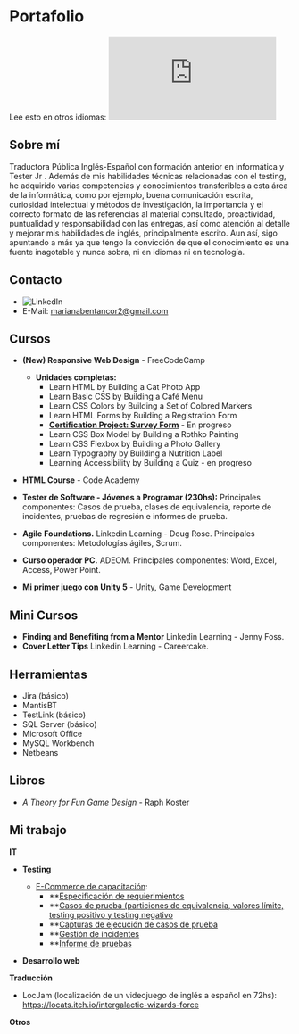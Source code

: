 # Portafolio


Lee esto en otros idiomas: ![English](https://github.com/marianabv/Portfolio/blob/main/README_en.md)

## Sobre mí
Traductora Pública Inglés-Español con formación anterior en informática y Tester Jr . Además de mis habilidades técnicas relacionadas con el testing, he adquirido varias competencias y conocimientos transferibles a esta área de la informática, como por ejemplo, buena comunicación escrita, curiosidad intelectual y métodos de investigación, la importancia y el correcto formato de las referencias al material consultado, proactividad, puntualidad y responsabilidad con las entregas, así como atención al detalle y mejorar mis habilidades de inglés, principalmente escrito.  Aun así, sigo apuntando a más ya que tengo la convicción de que el conocimiento es una fuente inagotable y nunca sobra, ni en idiomas ni en tecnología.

## Contacto
* ![LinkedIn](https://www.linkedin.com/in/marianabentancorvero/)
* E-Mail: marianabentancor2@gmail.com

## Cursos
* **(New) Responsive Web Design** - FreeCodeCamp
    * **Unidades completas:**
      * Learn HTML by Building a Cat Photo App
      * Learn Basic CSS by Building a Café Menu
      * Learn CSS Colors by Building a Set of Colored Markers
      * Learn HTML Forms by Building a Registration Form
      * [**Certification Project: Survey Form**](https://github.com/marianabv/FreeCodeCamp_SurveyForm) - En progreso
      * Learn CSS Box Model by Building a Rothko Painting
      * Learn CSS Flexbox by Building a Photo Gallery
      * Learn Typography by Building a Nutrition Label
      * Learning Accessibility by Building a Quiz - en progreso


* **HTML Course** - Code Academy  
* **Tester de Software - Jóvenes a Programar (230hs):** Principales componentes: Casos de prueba, clases de equivalencia, reporte de incidentes, pruebas de regresión e informes de prueba.
* **Agile Foundations.** Linkedin Learning - Doug Rose. Principales componentes: Metodologías ágiles, Scrum.
* **Curso operador PC.** ADEOM. Principales componentes: Word, Excel, Access, Power Point.
*  **Mi primer juego con Unity 5** - Unity, Game Development


## Mini Cursos
* **Finding and Benefiting from a Mentor** Linkedin Learning - Jenny Foss. 
* **Cover Letter Tips** Linkedin Learning - Careercake.


## Herramientas
* Jira (básico)
* MantisBT
* TestLink (básico)
* SQL Server (básico)
* Microsoft Office
* MySQL Workbench
* Netbeans

## Libros
* _A Theory for Fun Game Design_ - Raph Koster 


## Mi trabajo

**IT**
* **Testing**
   * [E-Commerce de capacitación](https://japceibal.github.io/e-mercado-TESTING/index.html):
      * **[Especificación de requierimientos]([https://docs.google.com/spreadsheets/d/1YuzuQBtpkicx9QjoNPeRafTh5SX-sE8i](https://drive.google.com/file/d/17RlS9YAlslo_ZJAYx8p7WkBLyyiF3QQx/view?usp=sharing))
      * **[Casos de prueba (particiones de equivalencia, valores límite, testing positivo y testing negativo]([https://docs.google.com/spreadsheets/d/1YuzuQBtpkicx9QjoNPeRafTh5SX-sE8i](https://docs.google.com/spreadsheets/d/1rUAnQsvaejTNp6m7eQDS_xmyJ6kvtDkM/edit?usp=sharing&ouid=109811958350959586399&rtpof=true&sd=true))
      * **[Capturas de ejecución de casos de prueba]([https://docs.google.com/spreadsheets/d/1YuzuQBtpkicx9QjoNPeRafTh5SX-sE8i](https://drive.google.com/file/d/1L6BGh1yYylYteb0RKBV48o9GCndZ6fHb/view?usp=sharing))
      * **[Gestión de incidentes]([https://docs.google.com/spreadsheets/d/1Y2IfX8plkKe9kDrtv0B0tfbvMQZhV7Pv](https://docs.google.com/spreadsheets/d/1hwZnQoiJoMc1wEDRpCddNobdRENlpLsg/edit?usp=sharing&ouid=109811958350959586399&rtpof=true&sd=true))
      * **[Informe de pruebas]([https://docs.google.com/document/d/1VP4W9pzRynxyccHLQNZ5z3NKUZSpJk4g](https://drive.google.com/file/d/14UWB5y3OGLCPIUumbfUz0Ke2YkmDiw86/view?usp=sharing))
    
 * **Desarrollo web**


**Traducción**
* LocJam (localización de un videojuego de inglés a español en 72hs): https://locats.itch.io/intergalactic-wizards-force

**Otros**
